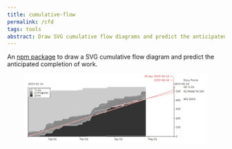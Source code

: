 ```yaml
---
title: cumulative-flow
permalink: /cfd
tags: tools
abstract: Draw SVG cumulative flow diagrams and predict the anticipated completion of work.
---
```

An [npm package](https://www.npmjs.com/package/cumulative-flow) to draw a SVG cumulative flow diagram and predict the anticipated completion of work.

<figure>
<img src="/i/cfd/cfd.jpg" />
</figure>
